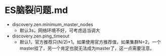# ES脑裂问题.md
- discovery.zen.minimum_master_nodes
    - 默认3s，网络环境不好，可考虑适当调大
- discovery.zen.ping_timeout
    - 默认1，官方推荐只(N/2)+1。如果使用官方推荐值，如果集群N=2，一个master挂了，另一个肯定也就无法成为master了，这一点需要注意。